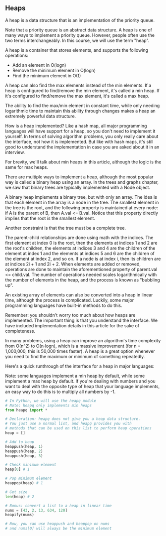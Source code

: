 ## Heaps

A heap is a data structure that is an implementation of the priority queue.

Note that a priority queue is an abstract data structure. A heap is one of many ways to implement a priority queue. 
However, people often use the two terms interchangeably. In this course, we will use the term "heap".

A heap is a container that stores elements, and supports the following operations:
* Add an element in O(logn)
* Remove the minimum element in O(logn)
* Find the minimum element in O(1)

A heap can also find the max elements instead of the min elements. If a heap is configured to find/remove the min element, 
it's called a min heap. If it's configured to find/remove the max element, it's called a max heap.

The ability to find the max/min element in constant time, while only needing logarithmic time to maintain this ability 
through changes makes a heap an extremely powerful data structure.

How is a heap implemented?
Like a hash map, all major programming languages will have support for a heap, so you don't need to implement it yourself. 
In terms of solving algorithm problems, you only really care about the interface, not how it is implemented. 
But like with hash maps, it's still good to understand the implementation in case you are asked about it in an interview.

For brevity, we'll talk about min heaps in this article, although the logic is the same for max heaps.

There are multiple ways to implement a heap, although the most popular way is called a binary heap using an array. 
In the trees and graphs chapter, we saw that binary trees are typically implemented with a Node object.

A binary heap implements a binary tree, but with only an array. The idea is that each element in the array is a node in the tree. 
The smallest element in the tree is the root, and the following property is maintained at every node: if A is the parent of B, 
then A.val <= B.val. Notice that this property directly implies that the root is the smallest element.

Another constraint is that the tree must be a complete tree.

The parent-child relationships are done using math with the indices. The first element at index 0 is the root, 
then the elements at indices 1 and 2 are the root's children, the elements at indices 3 and 4 are the children 
of the element at index 1 and the elements at indices 5 and 6 are the children of the element at index 2, and so on. 
If a node is at index i, then its children are at indices 2i + 1 and 2i + 2. When elements are added or removed, 
operations are done to maintain the aforementioned property of parent.val <= child.val. 
The number of operations needed scales logarithmically with the number of elements in the heap, 
and the process is known as "bubbling up".

An existing array of elements can also be converted into a heap in linear time, although the process is complicated. 
Luckily, some major programming languages have built-in methods to do this.

Remember: you shouldn't worry too much about how heaps are implemented. The important thing is 
that you understand the interface. We have included implementation details in this article for the sake of completeness.

In many problems, using a heap can improve an algorithm's time complexity from O(n^2) to O(n⋅logn), 
which is a massive improvement (for n = 1,000,000, this is 50,000 times faster). A heap is a great option whenever you need 
to find the maximum or minimum of something repeatedly.

Here's a quick runthrough of the interface for a heap in major languages:

Note: some languages implement a min heap by default, while some implement a max heap by default.
If you're dealing with numbers and you want to deal with the opposite type of heap that your language implements, 
an easy way to do this is to multiply all numbers by -1.

```python
# In Python, we will use the heapq module
# Note: heapq only implements min heaps
from heapq import *

# Declaration: heapq does not give you a heap data structure.
# You just use a normal list, and heapq provides you with
# methods that can be used on this list to perform heap operations
heap = []

# Add to heap
heappush(heap, 1)
heappush(heap, 2)
heappush(heap, 3)

# Check minimum element
heap[0] # 1

# Pop minimum element
heappop(heap) # 1

# Get size
len(heap) # 2

# Bonus: convert a list to a heap in linear time
nums = [43, 2, 13, 634, 120]
heapify(nums)

# Now, you can use heappush and heappop on nums
# and nums[0] will always be the minimum element
```
